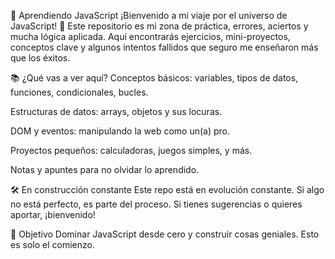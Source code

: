 🧠 Aprendiendo JavaScript
¡Bienvenido a mi viaje por el universo de JavaScript! 🚀
Este repositorio es mi zona de práctica, errores, aciertos y mucha lógica aplicada. Aquí encontrarás ejercicios, mini-proyectos, conceptos clave y algunos intentos fallidos que seguro me enseñaron más que los éxitos.

📚 ¿Qué vas a ver aquí?
Conceptos básicos: variables, tipos de datos, funciones, condicionales, bucles.

Estructuras de datos: arrays, objetos y sus locuras.

DOM y eventos: manipulando la web como un(a) pro.

Proyectos pequeños: calculadoras, juegos simples, y más.

Notas y apuntes para no olvidar lo aprendido.

🛠️ En construcción constante
Este repo está en evolución constante. Si algo no está perfecto, es parte del proceso. Si tienes sugerencias o quieres aportar, ¡bienvenido!

🤘 Objetivo
Dominar JavaScript desde cero y construir cosas geniales. Esto es solo el comienzo.